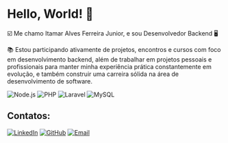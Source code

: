 # Hello, World! 👋
☑️ Me chamo Itamar Alves Ferreira Junior, e sou Desenvolvedor Backend 🖥️

📚 Estou participando ativamente de projetos, encontros e cursos com foco em desenvolvimento backend, além de trabalhar em projetos pessoais e profissionais para manter minha experiência prática constantemente em evolução, e também construir uma carreira sólida na área de desenvolvimento de software.

![Node.js](https://img.shields.io/badge/-Node.js-339933?style=flat&logo=node.js&logoColor=white)
![PHP](https://img.shields.io/badge/-PHP-777BB4?style=flat&logo=php&logoColor=white)
![Laravel](https://img.shields.io/badge/-Laravel-FF2D20?style=flat&logo=laravel&logoColor=white)
![MySQL](https://img.shields.io/badge/-MySQL-4479A1?style=flat&logo=mysql&logoColor=white)

## Contatos:
[![LinkedIn](https://img.shields.io/badge/-LinkedIn-0A66C2?style=flat&logo=Linkedin&logoColor=white)](https://www.linkedin.com/in/itamar-junior-b24006237/)
[![GitHub](https://img.shields.io/badge/-GitHub-181717?style=flat&logo=github&logoColor=white)](https://github.com/pogtora)
[![Email](https://img.shields.io/badge/-Email-D14836?style=flat&logo=gmail&logoColor=white)](mailto:cdajuniorf@gmail.com)

